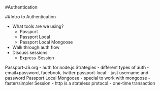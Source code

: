 #Authentication

##Intro to Authentication
* What tools are we using?
    * Passport
    * Passport Local
    * Passport Local Mongoose
* Walk through auth flow
* Discuss sessions
    * Express-Session

Passport-JS.org - auth for node.js
Strategies - different types of auth - email+password, facebook, twitter
passport-local - just username and password
Passport Local Mongoose - special to work with mongoose - faster/simpler
Session - http is a stateless protocol - one-time transaction